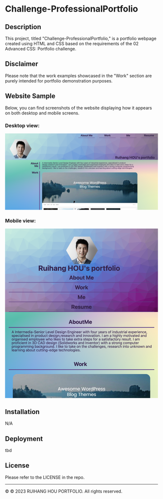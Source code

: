 # Challenge-ProfessionalPortfolio

## Description
This project, titled "Challenge-ProfessionalPortfolio," is a portfolio webpage created using HTML and CSS based on the requirements of the 02 Advanced CSS: Portfolio challenge.

## Disclaimer
Please note that the work examples showcased in the "Work" section are purely intended for portfolio demonstration purposes.

## Website Sample
Below, you can find screenshots of the website displaying how it appears on both desktop and mobile screens.

### Desktop view:
![Desktop view:](./assets/image/samples/Screenshot%202023-05-31%20at%2010.12.11%20pm.png)

### Mobile view:
![Mobile view:](./assets/image/samples/Screenshot%202023-05-31%20at%2010.12.57%20pm.png)

## Installation

N/A

## Deployment

tbd

## License

Please refer to the LICENSE in the repo.

- - -
© © 2023 RUIHANG HOU PORTFOLIO. All rights reserved.

